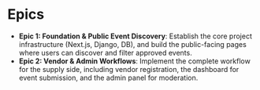 # Epics 

* **Epic 1: Foundation & Public Event Discovery**: Establish the core project infrastructure (Next.js, Django, DB), and build the public-facing pages where users can discover and filter approved events.
* **Epic 2: Vendor & Admin Workflows**: Implement the complete workflow for the supply side, including vendor registration, the dashboard for event submission, and the admin panel for moderation.
